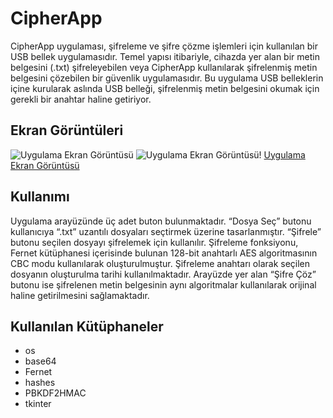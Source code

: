 # CipherApp
 CipherApp uygulaması, şifreleme ve şifre çözme işlemleri için kullanılan bir USB bellek uygulamasıdır. Temel yapısı itibariyle, cihazda yer alan bir metin belgesini (.txt) şifreleyebilen veya CipherApp kullanılarak şifrelenmiş metin belgesini çözebilen bir güvenlik uygulamasıdır. Bu uygulama USB belleklerin içine kurularak aslında USB belleği, şifrelenmiş metin belgesini okumak için gerekli bir anahtar haline getiriyor.


## Ekran Görüntüleri

![Uygulama Ekran Görüntüsü](https://i.hizliresim.com/9mdawgn.png)     ![Uygulama Ekran Görüntüsü](https://i.hizliresim.com/9ohv5x4.png)!     [Uygulama Ekran Görüntüsü](https://i.hizliresim.com/aa85mxu.png)


## Kullanımı
Uygulama arayüzünde üç adet buton bulunmaktadır. “Dosya Seç” butonu kullanıcıya “.txt” uzantılı dosyaları seçtirmek üzerine tasarlanmıştır. “Şifrele” butonu seçilen dosyayı şifrelemek için kullanılır. Şifreleme fonksiyonu, Fernet kütüphanesi içerisinde bulunan 128-bit anahtarlı AES algoritmasının CBC modu kullanılarak oluşturulmuştur. Şifreleme anahtarı olarak seçilen dosyanın oluşturulma tarihi kullanılmaktadır. Arayüzde yer alan “Şifre Çöz” butonu ise şifrelenen metin belgesinin aynı algoritmalar kullanılarak orijinal haline getirilmesini sağlamaktadır.


## Kullanılan Kütüphaneler
- os
- base64
- Fernet
- hashes
- PBKDF2HMAC
- tkinter
